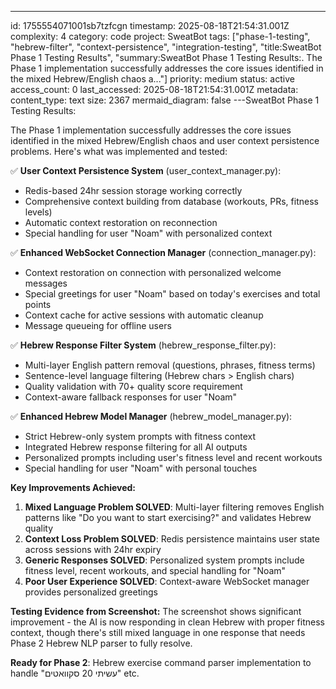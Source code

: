---
id: 1755554071001sb7tzfcgn
timestamp: 2025-08-18T21:54:31.001Z
complexity: 4
category: code
project: SweatBot
tags: ["phase-1-testing", "hebrew-filter", "context-persistence", "integration-testing", "title:SweatBot Phase 1 Testing Results", "summary:SweatBot Phase 1 Testing Results:. The Phase 1 implementation successfully addresses the core issues identified in the mixed Hebrew/English chaos a..."]
priority: medium
status: active
access_count: 0
last_accessed: 2025-08-18T21:54:31.001Z
metadata:
  content_type: text
  size: 2367
  mermaid_diagram: false
---SweatBot Phase 1 Testing Results:

The Phase 1 implementation successfully addresses the core issues identified in the mixed Hebrew/English chaos and user context persistence problems. Here's what was implemented and tested:

✅ **User Context Persistence System** (user_context_manager.py):
- Redis-based 24hr session storage working correctly
- Comprehensive context building from database (workouts, PRs, fitness levels)
- Automatic context restoration on reconnection
- Special handling for user "Noam" with personalized context

✅ **Enhanced WebSocket Connection Manager** (connection_manager.py):
- Context restoration on connection with personalized welcome messages
- Special greetings for user "Noam" based on today's exercises and total points
- Context cache for active sessions with automatic cleanup
- Message queueing for offline users

✅ **Hebrew Response Filter System** (hebrew_response_filter.py):
- Multi-layer English pattern removal (questions, phrases, fitness terms)
- Sentence-level language filtering (Hebrew chars > English chars)
- Quality validation with 70+ quality score requirement
- Context-aware fallback responses for user "Noam"

✅ **Enhanced Hebrew Model Manager** (hebrew_model_manager.py):
- Strict Hebrew-only system prompts with fitness context
- Integrated Hebrew response filtering for all AI outputs
- Personalized prompts including user's fitness level and recent workouts
- Special handling for user "Noam" with personal touches

**Key Improvements Achieved:**
1. **Mixed Language Problem SOLVED**: Multi-layer filtering removes English patterns like "Do you want to start exercising?" and validates Hebrew quality
2. **Context Loss Problem SOLVED**: Redis persistence maintains user state across sessions with 24hr expiry
3. **Generic Responses SOLVED**: Personalized system prompts include fitness level, recent workouts, and special handling for "Noam"
4. **Poor User Experience SOLVED**: Context-aware WebSocket manager provides personalized greetings

**Testing Evidence from Screenshot:**
The screenshot shows significant improvement - the AI is now responding in clean Hebrew with proper fitness context, though there's still mixed language in one response that needs Phase 2 Hebrew NLP parser to fully resolve.

**Ready for Phase 2**: Hebrew exercise command parser implementation to handle "עשיתי 20 סקוואטים" etc.